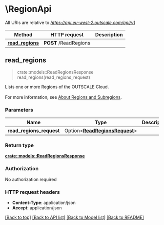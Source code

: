 # \RegionApi

All URIs are relative to *https://api.eu-west-2.outscale.com/api/v1*

Method | HTTP request | Description
------------- | ------------- | -------------
[**read_regions**](RegionApi.md#read_regions) | **POST** /ReadRegions | 



## read_regions

> crate::models::ReadRegionsResponse read_regions(read_regions_request)


Lists one or more Regions of the OUTSCALE Cloud.<br /><br /> For more information, see [About Regions and Subregions](https://docs.outscale.com/en/userguide/About-Regions-and-Subregions.html).

### Parameters


Name | Type | Description  | Required | Notes
------------- | ------------- | ------------- | ------------- | -------------
**read_regions_request** | Option<[**ReadRegionsRequest**](ReadRegionsRequest.md)> |  |  |

### Return type

[**crate::models::ReadRegionsResponse**](ReadRegionsResponse.md)

### Authorization

No authorization required

### HTTP request headers

- **Content-Type**: application/json
- **Accept**: application/json

[[Back to top]](#) [[Back to API list]](../README.md#documentation-for-api-endpoints) [[Back to Model list]](../README.md#documentation-for-models) [[Back to README]](../README.md)

